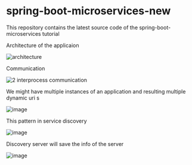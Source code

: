 # spring-boot-microservices-new
This repository contains the latest source code of the spring-boot-microservices tutorial


Architecture of the applicaion


![architecture](https://user-images.githubusercontent.com/4188383/179445386-81f65789-e3d7-4582-b2b2-891cf79d17a6.png)


Communication


![2 interprocess communication](https://user-images.githubusercontent.com/4188383/179445393-88d63f5a-3ced-4550-88f0-55f232c4d6ac.png)


We might have multiple instances of an application and resulting multiple dynamic uri s


![image](https://user-images.githubusercontent.com/4188383/179446173-f3f9ec15-0f2d-45cb-a29c-53d3c18159ad.png)


This pattern in service discovery


![image](https://user-images.githubusercontent.com/4188383/179446284-79d70f85-c354-4b37-93a6-ef6d5732ab89.png)

Discovery server will save the info of the server


![image](https://user-images.githubusercontent.com/4188383/179446428-96936f15-303e-4621-a97f-ed5c3f66ba0b.png)



